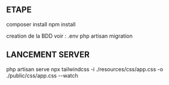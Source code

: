 ## ETAPE

composer install
npm install

creation de la BDD voir : .env
php artisan migration


## LANCEMENT SERVER    
php artisan serve
npx tailwindcss -i ./resources/css/app.css -o ./public/css/app.css --watch